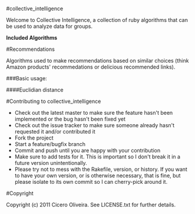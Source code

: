 #collective_intelligence

Welcome to Collective Intelligence, a collection of ruby algorithms that can be used to analyze data for groups.

**Included Algorithms**

#Recommendations

Algorithms used to make recommendations based on similar choices (think Amazon products' recommedations or delicious recommended links).

###Basic usage:

####Euclidian distance

#Contributing to collective_intelligence
 
* Check out the latest master to make sure the feature hasn't been implemented or the bug hasn't been fixed yet
* Check out the issue tracker to make sure someone already hasn't requested it and/or contributed it
* Fork the project
* Start a feature/bugfix branch
* Commit and push until you are happy with your contribution
* Make sure to add tests for it. This is important so I don't break it in a future version unintentionally.
* Please try not to mess with the Rakefile, version, or history. If you want to have your own version, or is otherwise necessary, that is fine, but please isolate to its own commit so I can cherry-pick around it.

#Copyright

Copyright (c) 2011 Cicero Oliveira. See LICENSE.txt for
further details.

